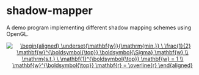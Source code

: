 # shadow-mapper
A demo program implementing different shadow mapping schemes using OpenGL.

<style>
.equation {
  text-align: center;
}
</style>

<div class="equation">
<a href="https://www.codecogs.com/eqnedit.php?latex=\begin{aligned}&space;\underset{\mathbf{w}}{\mathrm{min.}}&space;\&space;\frac{1}{2}&space;\mathbf{w}^{\boldsymbol{\top}}&space;\boldsymbol{\Sigma}&space;\mathbf{w}&space;\\&space;\mathrm{s.t.}&space;\&space;\mathbf{1}^{\boldsymbol{\top}}&space;\mathbf{w}&space;=&space;1&space;\\&space;\mathbf{w}^{\boldsymbol{\top}}&space;\mathbf{r}&space;=&space;\overline{r}&space;\end{aligned}" target="_blank"><img src="https://latex.codecogs.com/svg.latex?\begin{aligned}&space;\underset{\mathbf{w}}{\mathrm{min.}}&space;\&space;\frac{1}{2}&space;\mathbf{w}^{\boldsymbol{\top}}&space;\boldsymbol{\Sigma}&space;\mathbf{w}&space;\\&space;\mathrm{s.t.}&space;\&space;\mathbf{1}^{\boldsymbol{\top}}&space;\mathbf{w}&space;=&space;1&space;\\&space;\mathbf{w}^{\boldsymbol{\top}}&space;\mathbf{r}&space;=&space;\overline{r}&space;\end{aligned}" title="\begin{aligned} \underset{\mathbf{w}}{\mathrm{min.}} \ \frac{1}{2} \mathbf{w}^{\boldsymbol{\top}} \boldsymbol{\Sigma} \mathbf{w} \\ \mathrm{s.t.} \ \mathbf{1}^{\boldsymbol{\top}} \mathbf{w} = 1 \\ \mathbf{w}^{\boldsymbol{\top}} \mathbf{r} = \overline{r} \end{aligned}" /></a>
</div>